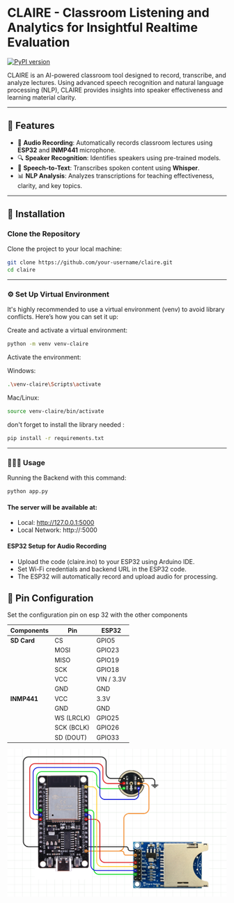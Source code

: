 # CLAIRE - Classroom Listening and Analytics for Insightful Realtime Evaluation

[![PyPI version](https://badge.fury.io/py/claire.svg)](https://badge.fury.io/py/claire)


CLAIRE is an AI-powered classroom tool designed to record, transcribe, and analyze lectures. Using advanced speech recognition and natural language processing (NLP), CLAIRE provides insights into speaker effectiveness and learning material clarity.

---

## 🚀 Features

- 🎤 **Audio Recording**: Automatically records classroom lectures using **ESP32** and **INMP441** microphone.
- 🔍 **Speaker Recognition**: Identifies speakers using pre-trained models.
- 🧠 **Speech-to-Text**: Transcribes spoken content using **Whisper**.
- 📊 **NLP Analysis**: Analyzes transcriptions for teaching effectiveness, clarity, and key topics.

---

## 🔧 Installation

### Clone the Repository

Clone the project to your local machine:

```bash
git clone https://github.com/your-username/claire.git
cd claire

```

---

### ⚙️ Set Up Virtual Environment
It's highly recommended to use a virtual environment (venv) to avoid library conflicts. Here’s how you can set it up:

Create and activate a virtual environment:
```bash
python -m venv venv-claire
```

Activate the environment:

Windows:
```bash
.\venv-claire\Scripts\activate
```

Mac/Linux:
```bash
source venv-claire/bin/activate
```

don't forget to install the library needed :
```bash
pip install -r requirements.txt
```
---

### 👩🏻‍💻 Usage
Running the Backend with this command:
```bash
python app.py
```

#### The server will be available at:
- Local: http://127.0.0.1:5000
- Local Network: http://<Your-IP>:5000

#### ESP32 Setup for Audio Recording
- Upload the code (claire.ino) to your ESP32 using Arduino IDE.
- Set Wi-Fi credentials and backend URL in the ESP32 code.
- The ESP32 will automatically record and upload audio for processing.

## 🔌 Pin Configuration

Set the configuration pin on esp 32 with the other components

| **Components** | **Pin** | **ESP32** |
|--------------|---------------|-----------------------|
| **SD Card**  | CS            | GPIO5                 |
|              | MOSI          | GPIO23                |
|              | MISO          | GPIO19                |
|              | SCK           | GPIO18                |
|              | VCC           | VIN / 3.3V            |
|              | GND           | GND                   |
| **INMP441**  | VCC           | 3.3V                  |
|              | GND           | GND                   |
|              | WS (LRCLK)    | GPIO25                |
|              | SCK (BCLK)    | GPIO26                |
|              | SD (DOUT)     | GPIO33                |

![Pin Configuration](blueprint.png)
